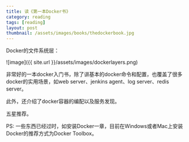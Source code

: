```yaml
---
title: 读《第一本Docker书》  
category: reading  
tags: [reading]  
layout: post  
thumbnail: /assets/images/books/thedockerbook.jpg
---
```


Docker的文件系统层：

![image]({{ site.url }}/assets/images/dockerlayers.png)

非常好的一本docker入门书，除了讲基本的docker命令和配置，也覆盖了很多docker的实用场景，如web server、jenkins agent、log server、redis server。

此外，还介绍了docker容器的编配以及服务发现。

五星推荐。

PS: 一些东西已经过时，如安装Docker一章，目前在Windows或者Mac上安装Docker的推荐方式为Docker Toolbox。

